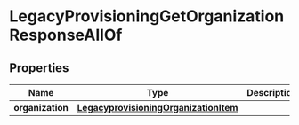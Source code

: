 
# LegacyProvisioningGetOrganizationResponseAllOf

## Properties
Name | Type | Description | Notes
------------ | ------------- | ------------- | -------------
**organization** | [**LegacyprovisioningOrganizationItem**](LegacyprovisioningOrganizationItem.md) |  | 



